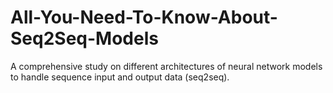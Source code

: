 # All-You-Need-To-Know-About-Seq2Seq-Models
A comprehensive study on different architectures of neural network models to handle sequence input and output data (seq2seq).
